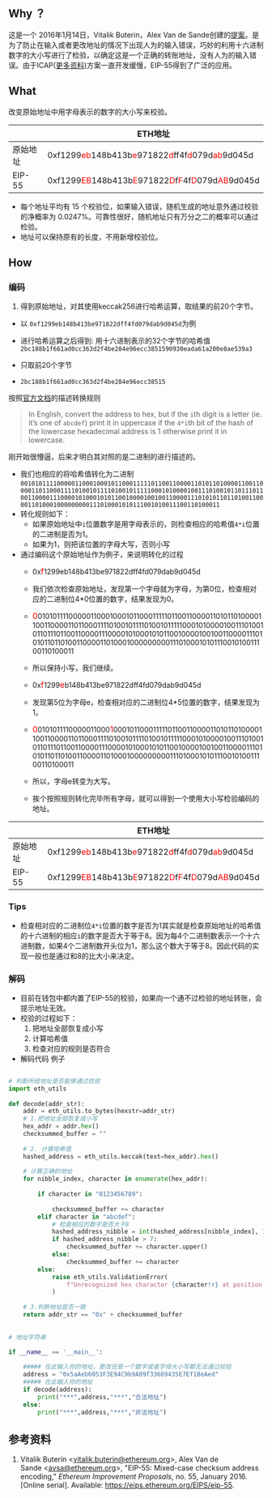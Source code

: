 ## Why ？

这是一个 2016年1月14日，Vitalik Buterin，Alex Van de Sande创建的[提案](https://eips.ethereum.org/EIPS/eip-55)。是为了防止在输入或者更改地址的情况下出现人为的输入错误，巧妙的利用十六进制数字的大小写进行了检验，以确定这是一个正确的转账地址，没有人为的输入错误。由于ICAP([更多资料](https://www.jianshu.com/p/fa8465bbd967))方案一直开发缓慢，EIP-55得到了广泛的应用。

## What
改变原始地址中用字母表示的数字的大小写来校验。


|     | ETH地址  |
|  ----  | ----  |
| 原始地址 | 0xf1299<font  color="red"  size="3">eb</font>148b413b<font  color="red"  size="3">e</font>971822<font  color="red"  size="3">d</font>ff4f<font  color="red"  size="3">d</font>079d<font  color="red"  size="3">ab</font>9d045d  |
| EIP-55  | 0xf1299<font  color="red"  size="3">EB</font>148b413b<font  color="red"  size="3">E</font>971822<font  color="red"  size="3">D</font>f<font  color="red"  size="3">F</font>4f<font  color="red"  size="3">D</font>079d<font  color="red"  size="3">AB</font>9d045d |



-   每个地址平均有 15 个校验位，如果输入错误，随机生成的地址意外通过校验的净概率为 0.0247%。可靠性很好，随机地址只有万分之二的概率可以通过检验。
- 地址可以保持原有的长度，不用新增校验位。
## How

### 编码
1. 得到原始地址，对其使用keccak256进行哈希运算，取结果的前20个字节。
- 以 `0xf1299eb148b413be971822dff4fd079dab9d045d`为例

- 进行哈希运算之后得到: 用十六进制表示的32个字节的哈希值`2bc188b1f661ad0cc363d2f4be284e96ecc3851590930eada61a200e8ae539a3`
- 只取前20个字节
- `2bc188b1f661ad0cc363d2f4be284e96ecc38515`

按照[官方文档](https://eips.ethereum.org/EIPS/eip-55)的描述转换规则
> In English, convert the address to hex, but if the `i`th digit is a letter (ie. it’s one of `abcdef`) print it in uppercase if the `4*i`th bit of the hash of the lowercase hexadecimal address is 1 otherwise print it in lowercase.

刚开始很懵逼，后来才明白其对照的是二进制的进行描述的。
- 我们也相应的将哈希值转化为二进制`0010101111000001100010001011000111110110011000011010110100001100110000110110001111010010111101001011111000101000010011101001011011101100110000111000010100010101100100001001001100001110101011011010011000011010001000000000111010001010111001010011100110100011`
- 转化规则如下：
	- 如果原始地址中`i`位置数字是用字母表示的，则检查相应的哈希值`4*i`位置的二进制是否为1。
	- 如果为1，则把该位置的字母大写，否则小写
- 通过编码这个原始地址作为例子，来说明转化的过程
	- 0x<font  color="red"  size="3">f</font>1299eb148b413be971822dff4fd079dab9d045d

	- 我们依次检查原始地址，发现第一个字母就为字母，为第0位，检查相对应的二进制位4*0位置的数字，结果发现为0。
	- <font  color="red" size="3">0</font>010101111000001100010001011000111110110011000011010110100001100110000110110001111010010111101001011111000101000010011101001011011101100110000111000010100010101100100001001001100001110101011011010011000011010001000000000111010001010111001010011100110100011
	- 所以保持小写，我们继续。
	- 0x<font  color="red"  size="3">f</font>1299<font  color="red"  size="3">e</font>b148b413be971822dff4fd079dab9d045d
	- 发现第5位为字母e，检查相对应的二进制位4*5位置的数字，结果发现为1。
	- <font  color="red"  size="3">0</font>0101011110000011000<font  color="red"  size="3">1</font>0001011000111110110011000011010110100001100110000110110001111010010111101001011111000101000010011101001011011101100110000111000010100010101100100001001001100001110101011011010011000011010001000000000111010001010111001010011100110100011
	- 所以，字母e转变为大写。
	- 挨个按照规则转化完毕所有字母，就可以得到一个使用大小写检验编码的地址。

|     | ETH地址  |
|  ----  | ----  |
| 原始地址 | 0xf1299<font  color="red"  size="3">eb</font>148b413b<font  color="red"  size="3">e</font>971822<font  color="red"  size="3">d</font>ff4f<font  color="red"  size="3">d</font>079d<font  color="red"  size="3">ab</font>9d045d  |
| EIP-55  | 0xf1299<font  color="red"  size="3">EB</font>148b413b<font  color="red"  size="3">E</font>971822<font  color="red"  size="3">D</font>f<font  color="red"  size="3">F</font>4f<font  color="red"  size="3">D</font>079d<font  color="red"  size="3">AB</font>9d045d |
### Tips
- 检查相对应的二进制位`4*i`位置的数字是否为1其实就是检查原始地址的哈希值的十六进制的相应`i`的数字是否大于等于8。因为每4个二进制数表示一个十六进制数，如果4个二进制数开头位为1，那么这个数大于等于8。因此代码的实现一般也是通过和8的比大小来决定。

### 解码
- 目前在钱包中都内置了EIP-55的校验，如果向一个通不过检验的地址转账，会提示地址无效。
- 校验的过程如下：
	1. 把地址全部恢复成小写
	2. 计算哈希值
	3. 检查对应的规则是否符合
- 解码代码 例子
```python

# 判断所给地址是否能够通过检验
import eth_utils  
  
def decode(addr_str):  
    addr = eth_utils.to_bytes(hexstr=addr_str)  
    # 1.把地址全部恢复成小写  
    hex_addr = addr.hex()  
    checksummed_buffer = ""  
  
    # 2. 计算哈希值  
    hashed_address = eth_utils.keccak(text=hex_addr).hex()  
  
    # 计算正确的地址  
    for nibble_index, character in enumerate(hex_addr):  
  
        if character in "0123456789":  
             
            checksummed_buffer += character  
        elif character in "abcdef":  
            # 检查相应的数字是否大于8  
            hashed_address_nibble = int(hashed_address[nibble_index], 16)  
            if hashed_address_nibble > 7:  
                checksummed_buffer += character.upper()  
            else:  
                checksummed_buffer += character  
        else:  
            raise eth_utils.ValidationError(  
                f"Unrecognized hex character {character!r} at position {nibble_index}"  
            )  
  
    # 3.判断地址是否一致  
    return addr_str == "0x" + checksummed_buffer  
  
  
# 地址字符串  
  
if __name__ == '__main__':  

	##### 在此输入你的地址，更改任意一个数字或者字母大小写都无法通过校验
    address = "0x5aAeb6053F3E94C9b9A09f33669435E7Ef1BeAed"  
    ##### 在此输入你的地址
    if decode(address):  
        print("***",address,"***","合法地址")  
    else:  
        print("***",address,"***","非法地址")
``` 


## 参考资料
1. Vitalik Buterin <[vitalik.buterin@ethereum.org](mailto:vitalik.buterin@ethereum.org)>, Alex Van de Sande <[avsa@ethereum.org](mailto:avsa@ethereum.org)>, "EIP-55: Mixed-case checksum address encoding," _Ethereum Improvement Proposals_, no. 55, January 2016. [Online serial]. Available: https://eips.ethereum.org/EIPS/eip-55.